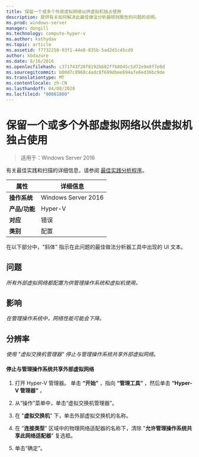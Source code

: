 ```yaml
---
title: 保留一个或多个外部虚拟网络以供虚拟机独占使用
description: 提供有关如何解决此最佳做法分析器规则报告的问题的说明。
ms.prod: windows-server
manager: dongill
ms.technology: compute-hyper-v
ms.author: kathydav
ms.topic: article
ms.assetid: f7732258-93f1-44e8-835b-5ad2d1c45cd9
author: kbdazure
ms.date: 8/16/2016
ms.openlocfilehash: c371743f20f8192b682ff68045c5d72e9e0f7e8d
ms.sourcegitcommit: b00d7c8968c4adc8f699dbee694afe6ed36bc9de
ms.translationtype: MT
ms.contentlocale: zh-CN
ms.lasthandoff: 04/08/2020
ms.locfileid: "80861800"
---
```

# <a name="reserve-one-or-more-external-virtual-networks-for-exclusive-use-by-virtual-machines"></a>保留一个或多个外部虚拟网络以供虚拟机独占使用

>适用于：Windows Server 2016

有关最佳实践和扫描的详细信息，请参阅 [最佳实践分析程序](https://go.microsoft.com/fwlink/?LinkId=122786)。  
  
|属性|详细信息|  
|-|-|  
|**操作系统**|Windows Server 2016|  
|**产品/功能**|Hyper-V|  
|**对应**|错误|  
|**类别**|配置|  
  
在以下部分中，"斜体" 指示在此问题的最佳做法分析器工具中出现的 UI 文本。  
  
## <a name="issue"></a>问题  
  
*所有外部虚拟网络都配置为供管理操作系统和虚拟机使用。*  
  
## <a name="impact"></a>影响  
  
*在管理操作系统中，网络性能可能会下降。*  
  
## <a name="resolution"></a>分辨率  
  
*使用 "虚拟交换机管理器" 停止与管理操作系统共享外部虚拟网络。*  
  
#### <a name="to-stop-sharing-the-external-virtual-network-with-the-management-operating-system"></a>停止与管理操作系统共享外部虚拟网络  
  
1.  打开 Hyper-V 管理器。 单击 **“开始”** ，指向 **“管理工具”** ，然后单击 **“Hyper-V 管理器”** 。  
  
2.  从“操作”菜单中，单击“虚拟交换机管理器”。  
  
3.  在 "**虚拟交换机**" 下，单击外部虚拟交换机的名称。  
  
4.  在 "**连接类型**" 区域中的物理网络适配器的名称下，清除 "**允许管理操作系统共享此网络适配器**" 复选框。  
  
5.  单击“确定”。  
  


